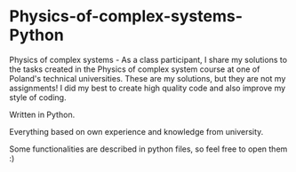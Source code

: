# Physics-of-complex-systems-Python
Physics of complex systems - As a class participant, 
I share my solutions to the tasks created in the Physics of complex system course at one of Poland's technical universities. 
These are my solutions, but they are not my assignments! I did my best to create high quality code and also improve my style of coding. 

Written in Python.

Everything based on own experience and knowledge from university. 

Some functionalities are described in python files, so feel free to open them :)
